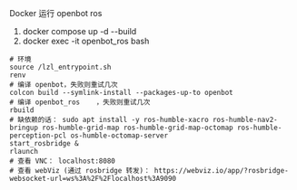 
Docker 运行 openbot ros

1. docker compose up -d --build
2. docker exec -it openbot_ros bash

```
# 环境
source /lzl_entrypoint.sh
renv
# 编译 openbot，失败则重试几次
colcon build --symlink-install --packages-up-to openbot
# 编译 openbot_ros    ，失败则重试几次
rbuild
# 缺依赖的话： sudo apt install -y ros-humble-xacro ros-humble-nav2-bringup ros-humble-grid-map ros-humble-grid-map-octomap ros-humble-perception-pcl os-humble-octomap-server
start_rosbridge &
rlaunch
# 查看 VNC： localhost:8080
# 查看 webViz (通过 rosbridge 转发)： https://webviz.io/app/?rosbridge-websocket-url=ws%3A%2F%2Flocalhost%3A9090
```